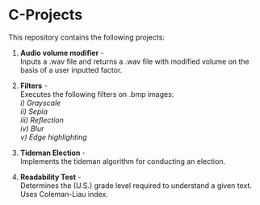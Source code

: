 # C-Projects
This repository contains the following projects:

1. **Audio volume modifier** -  
Inputs a .wav file and returns a .wav file with modified volume on the basis of a user inputted factor.
    
2. **Filters** -  
Executes the following filters on .bmp images:  
              *i) Grayscale*  
              *ii) Sepia*  
              *iii) Reflection*    
              *iv) Blur*   
              *v) Edge highlighting*  
                 
3. **Tideman Election** -   
Implements the tideman algorithm for conducting an election.  
  
4. **Readability Test** -   
Determines the (U.S.) grade level required to understand a given text. Uses Coleman-Liau index.           
